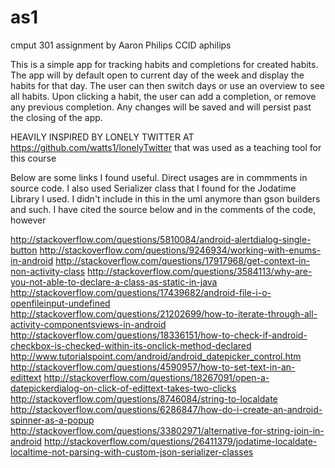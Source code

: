 # as1
cmput 301 assignment by Aaron Philips
CCID aphilips

This is a simple app for tracking habits and completions for created habits.
The app will by default open to current day of the week and display the habits for that day.
The user can then switch days or use an overview to see all habits.
Upon clicking a habit, the user can add a completion, or remove any previous completion.
Any changes will be saved and will persist past the closing of the app.

HEAVILY INSPIRED BY LONELY TWITTER AT https://github.com/watts1/lonelyTwitter that was used as a teaching tool for this course


Below are some links I found useful. Direct usages are in commments in source code. I also used Serializer class that I found for the Jodatime Library I used. 
I didn't include in this in the uml anymore than gson builders and such. I have cited the source below and in the comments of the code, however

http://stackoverflow.com/questions/5810084/android-alertdialog-single-button
http://stackoverflow.com/questions/9246934/working-with-enums-in-android
http://stackoverflow.com/questions/17917968/get-context-in-non-activity-class
http://stackoverflow.com/questions/3584113/why-are-you-not-able-to-declare-a-class-as-static-in-java
http://stackoverflow.com/questions/17439682/android-file-i-o-openfileinput-undefined
http://stackoverflow.com/questions/21202699/how-to-iterate-through-all-activity-componentsviews-in-android
http://stackoverflow.com/questions/18336151/how-to-check-if-android-checkbox-is-checked-within-its-onclick-method-declared
http://www.tutorialspoint.com/android/android_datepicker_control.htm
http://stackoverflow.com/questions/4590957/how-to-set-text-in-an-edittext
http://stackoverflow.com/questions/18267091/open-a-datepickerdialog-on-click-of-edittext-takes-two-clicks
http://stackoverflow.com/questions/8746084/string-to-localdate
http://stackoverflow.com/questions/6286847/how-do-i-create-an-android-spinner-as-a-popup
http://stackoverflow.com/questions/33802971/alternative-for-string-join-in-android
http://stackoverflow.com/questions/26411379/jodatime-localdate-localtime-not-parsing-with-custom-json-serializer-classes






